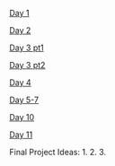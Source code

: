 [Day 1](https://github.com/NaderAbdelrahman/cuny2x/tree/master/Day%201/Assignment%201)

[Day 2](https://github.com/AaronPNg/groupwork-day2-cuny2x)

[Day 3 pt1](https://github.com/NaderAbdelrahman/cuny2x/tree/master/Day%203/Assignment%203)

[Day 3 pt2](https://github.com/NaderAbdelrahman/cuny2x/tree/master/Day%203/Mini%20Project)

[Day 4](https://github.com/eXrump/JukeBox)

[Day 5-7](https://github.com/NaderAbdelrahman/cuny2x/tree/master/Day%207/To-Do)

[Day 10](https://github.com/NaderAbdelrahman/cuny2x/tree/master/Day%2010/templatingEngines)

[Day 11](https://github.com/NaderAbdelrahman/cuny2x/tree/master/Day%2011/List)

Final Project Ideas:
  1. 
  2.
  3. 